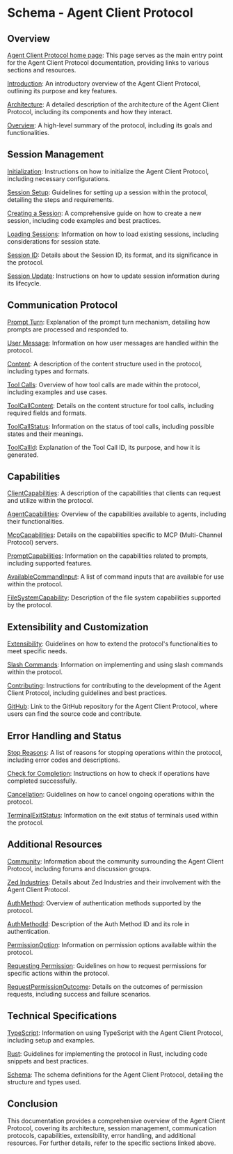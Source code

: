 # Schema - Agent Client Protocol

## Overview

[Agent Client Protocol home page](https://agentclientprotocol.com/): This page serves as the main entry point for the Agent Client Protocol documentation, providing links to various sections and resources.

[Introduction](https://agentclientprotocol.com/overview/introduction): An introductory overview of the Agent Client Protocol, outlining its purpose and key features.

[Architecture](https://agentclientprotocol.com/overview/architecture): A detailed description of the architecture of the Agent Client Protocol, including its components and how they interact.

[Overview](https://agentclientprotocol.com/protocol/overview): A high-level summary of the protocol, including its goals and functionalities.

## Session Management

[Initialization](https://agentclientprotocol.com/protocol/initialization): Instructions on how to initialize the Agent Client Protocol, including necessary configurations.

[Session Setup](https://agentclientprotocol.com/protocol/session-setup): Guidelines for setting up a session within the protocol, detailing the steps and requirements.

[Creating a Session](https://agentclientprotocol.com/protocol/session-setup#creating-a-session): A comprehensive guide on how to create a new session, including code examples and best practices.

[Loading Sessions](https://agentclientprotocol.com/protocol/session-setup#loading-sessions): Information on how to load existing sessions, including considerations for session state.

[Session ID](https://agentclientprotocol.com/protocol/session-setup#session-id): Details about the Session ID, its format, and its significance in the protocol.

[Session Update](https://agentclientprotocol.com/protocol/schema#sessionupdate): Instructions on how to update session information during its lifecycle.

## Communication Protocol

[Prompt Turn](https://agentclientprotocol.com/protocol/prompt-turn): Explanation of the prompt turn mechanism, detailing how prompts are processed and responded to.

[User Message](https://agentclientprotocol.com/protocol/prompt-turn#1-user-message): Information on how user messages are handled within the protocol.

[Content](https://agentclientprotocol.com/protocol/content): A description of the content structure used in the protocol, including types and formats.

[Tool Calls](https://agentclientprotocol.com/protocol/tool-calls): Overview of how tool calls are made within the protocol, including examples and use cases.

[ToolCallContent](https://agentclientprotocol.com/protocol/schema#toolcallcontent): Details on the content structure for tool calls, including required fields and formats.

[ToolCallStatus](https://agentclientprotocol.com/protocol/schema#toolcallstatus): Information on the status of tool calls, including possible states and their meanings.

[ToolCallId](https://agentclientprotocol.com/protocol/schema#toolcallid): Explanation of the Tool Call ID, its purpose, and how it is generated.

## Capabilities

[ClientCapabilities](https://agentclientprotocol.com/protocol/schema#clientcapabilities): A description of the capabilities that clients can request and utilize within the protocol.

[AgentCapabilities](https://agentclientprotocol.com/protocol/schema#agentcapabilities): Overview of the capabilities available to agents, including their functionalities.

[McpCapabilities](https://agentclientprotocol.com/protocol/schema#mcpcapabilities): Details on the capabilities specific to MCP (Multi-Channel Protocol) servers.

[PromptCapabilities](https://agentclientprotocol.com/protocol/schema#promptcapabilities): Information on the capabilities related to prompts, including supported features.

[AvailableCommandInput](https://agentclientprotocol.com/protocol/schema#availablecommandinput): A list of command inputs that are available for use within the protocol.

[FileSystemCapability](https://agentclientprotocol.com/protocol/schema#filesystemcapability): Description of the file system capabilities supported by the protocol.

## Extensibility and Customization

[Extensibility](https://agentclientprotocol.com/protocol/extensibility): Guidelines on how to extend the protocol's functionalities to meet specific needs.

[Slash Commands](https://agentclientprotocol.com/protocol/slash-commands): Information on implementing and using slash commands within the protocol.

[Contributing](https://agentclientprotocol.com/community/contributing): Instructions for contributing to the development of the Agent Client Protocol, including guidelines and best practices.

[GitHub](https://github.com/zed-industries/agent-client-protocol): Link to the GitHub repository for the Agent Client Protocol, where users can find the source code and contribute.

## Error Handling and Status

[Stop Reasons](https://agentclientprotocol.com/protocol/prompt-turn#stop-reasons): A list of reasons for stopping operations within the protocol, including error codes and descriptions.

[Check for Completion](https://agentclientprotocol.com/protocol/prompt-turn#4-check-for-completion): Instructions on how to check if operations have completed successfully.

[Cancellation](https://agentclientprotocol.com/protocol/prompt-turn#cancellation): Guidelines on how to cancel ongoing operations within the protocol.

[TerminalExitStatus](https://agentclientprotocol.com/protocol/schema#terminalexitstatus): Information on the exit status of terminals used within the protocol.

## Additional Resources

[Community](https://agentclientprotocol.com/libraries/community): Information about the community surrounding the Agent Client Protocol, including forums and discussion groups.

[Zed Industries](https://zed.dev/): Details about Zed Industries and their involvement with the Agent Client Protocol.

[AuthMethod](https://agentclientprotocol.com/protocol/schema#authmethod): Overview of authentication methods supported by the protocol.

[AuthMethodId](https://agentclientprotocol.com/protocol/schema#authmethodid): Description of the Auth Method ID and its role in authentication.

[PermissionOption](https://agentclientprotocol.com/protocol/schema#permissionoption): Information on permission options available within the protocol.

[Requesting Permission](https://agentclientprotocol.com/protocol/tool-calls#requesting-permission): Guidelines on how to request permissions for specific actions within the protocol.

[RequestPermissionOutcome](https://agentclientprotocol.com/protocol/schema#requestpermissionoutcome): Details on the outcomes of permission requests, including success and failure scenarios.

## Technical Specifications

[TypeScript](https://agentclientprotocol.com/libraries/typescript): Information on using TypeScript with the Agent Client Protocol, including setup and examples.

[Rust](https://agentclientprotocol.com/libraries/rust): Guidelines for implementing the protocol in Rust, including code snippets and best practices.

[Schema](https://agentclientprotocol.com/protocol/schema): The schema definitions for the Agent Client Protocol, detailing the structure and types used.

## Conclusion

This documentation provides a comprehensive overview of the Agent Client Protocol, covering its architecture, session management, communication protocols, capabilities, extensibility, error handling, and additional resources. For further details, refer to the specific sections linked above.
